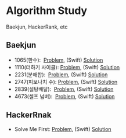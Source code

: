 # Algorithm Study
Baekjun, HackerRank, etc

## Baekjun
- 1065(한수):
  [Problem](https://www.acmicpc.net/problem/1065),
  (Swift) [Solution](https://github.com/NicholasWon/algorithmStudy/blob/master/Baekjun/1065.swift)
- 1110(더하기 사이클):
  [Problem](https://www.acmicpc.net/problem/1110),
  (Swift) [Solution](https://github.com/NicholasWon/algorithmStudy/blob/master/Baekjun/1110.swift)
- 2231(분해합):
  [Problem](https://www.acmicpc.net/problem/2231),
  (Swift) [Solution](https://github.com/NicholasWon/algorithmStudy/blob/master/Baekjun/2231.swift)
- 2747(피보나치 수): 
  [Problem](https://www.acmicpc.net/problem/2747), 
  (Swift) [Solution](https://github.com/NicholasWon/algorithmStudy/blob/master/Baekjun/2747.swift)
- 2839(설탕배달):
  [Problem](https://www.acmicpc.net/problem/2839),
  (Swift) [Solution](https://github.com/NicholasWon/algorithmStudy/blob/master/Baekjun/2839.swift)
- 4673(셀프 넘버):
  [Problem](https://www.acmicpc.net/problem/4673),
  (Swift) [Solution](https://github.com/NicholasWon/algorithmStudy/blob/master/Baekjun/4673.swift)

## HackerRnak
- Solve Me First: 
  [Problem](https://www.hackerrank.com/challenges/solve-me-first/problem), 
  (Swift) [Solution](https://github.com/NicholasWon/algorithmStudy/blob/master/HackerRank/Solve_Me_First.swift)
